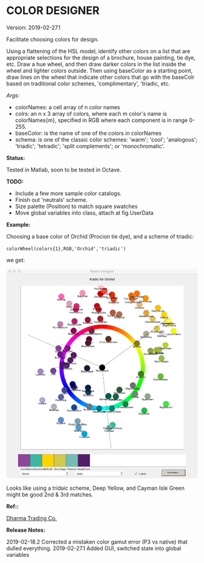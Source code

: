 # COLOR DESIGNER #

Version: 2019-02-27.1

Facilitate choosing colors for design.

Using a flattening of the HSL model, identify other colors on a list that are appropriate selections for the design of a brochure, house 
painting, tie dye, etc.  Draw a hue wheel, and then draw darker colors in the list inside the wheel and lighter colors outside.  Then using
baseColor as a starting point, draw lines on the wheel that indicate other colors that go with the baseColr based on traditional color schemes, 'complimentary', 'triadic, etc.

*Args:*

- colorNames: a cell array of n color names
- colrs: an n x 3 array of colors, where each m color's name is colorNames{m}, specified in RGB where each component is in range 0-255.
- baseColor: is the name of one of the colors in colorNames
- schema: is one of the classic color schemes: 'warm'; 'cool'; 'analogous'; 'triadic'; 'tetradic'; 'split complements'; or 'monochromatic'.

**Status:**

Tested in Matlab, soon to be tested in Octave.

**TODO:**

- Include a few more sample color catalogs.
- Finish out 'neutrals' scheme.
- Size palette (Position) to match square swatches
- Move global variables into class, attach at fig.UserData

**Example:**

Choosing a base color of Orchid (Procion tie dye), and a scheme of triadic:

`colorWheel(colors{1},RGB,'Orchid','triadic')`

we get:

![Color Wheel](OrchidTriadic.jpg)

Looks like using a tridaic scheme, Deep Yellow, and Cayman Isle Green might be good 2nd & 3rd matches.

**Ref::**

[Dharma Trading Co.](https://www.dharmatrading.com/dyes/)

**Release Notes:**

2019-02-18.2 Corrected a mistaken color gamut error (P3 vs native) that dulled everything.
2019-02-27.1 Added GUI, switched state into global variables
